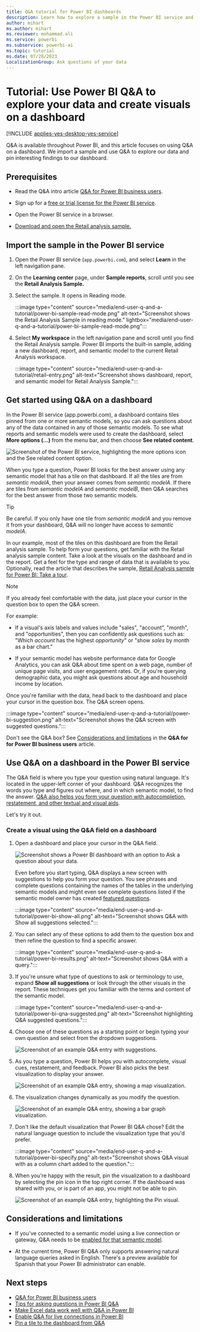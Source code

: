 ```yaml
---
title: Q&A tutorial for Power BI dashboards
description: Learn how to explore a sample in the Power BI service and create a visual by using natural language in Q&A.
author: mihart
ms.author: mihart
ms.reviewer: mohammad.ali
ms.service: powerbi
ms.subservice: powerbi-ai
ms.topic: tutorial
ms.date: 07/28/2023
LocalizationGroup: Ask questions of your data
---
```


# Tutorial: Use Power BI Q&A to explore your data and create visuals on a dashboard

[!INCLUDE [applies-yes-desktop-yes-service](../includes/applies-yes-desktop-yes-service.md)]

Q&A is available throughout Power BI, and this article focuses on using Q&A on a dashboard. We import a sample and use Q&A to explore our data and pin interesting findings to our dashboard.

## Prerequisites  

- Read the Q&A intro article [Q&A for Power BI business users](../consumer/end-user-q-and-a.md).
- Sign up for a [free or trial license for the Power BI service](../fundamentals/service-self-service-signup-purchase-for-power-bi.md).

- Open the Power BI service in a browser.

- [Download and open the Retail analysis sample.](#import-the-sample-in-the-power-bi-service)


## Import the sample in the Power BI service

1. Open the Power BI service (`app.powerbi.com`), and select **Learn** in the left navigation pane.

1. On the **Learning center** page, under **Sample reports**, scroll until you see the **Retail Analysis Sample.**

1. Select the sample. It opens in Reading mode.

   :::image type="content" source="media/end-user-q-and-a-tutorial/power-bi-sample-read-mode.png" alt-text="Screenshot shows the Retail Analysis Sample in reading mode." lightbox="media/end-user-q-and-a-tutorial/power-bi-sample-read-mode.png":::

1. Select **My workspace** in the left navigation pane and scroll until you find the Retail Analysis sample. Power BI imports the built-in sample, adding a new dashboard, report, and semantic model to the current Retail Analysis workspace.

   :::image type="content" source="media/end-user-q-and-a-tutorial/retail-entry.png" alt-text="Screenshot shows dashboard, report, and semantic model for Retail Analysis Sample.":::


## Get started using Q&A on a dashboard

In the Power BI service (app.powerbi.com), a dashboard contains tiles pinned from one or more semantic models, so you can ask questions about any of the data contained in any of those semantic models. To see what reports and semantic models were used to create the dashboard, select **More options (...)** from the menu bar, and then choose **See related content**.

![Screenshot of the Power BI service, highlighting the more options icon and the See related content option.](media/end-user-q-and-a-tutorial/power-bi-view-related.png)

When you type a question, Power BI looks for the best answer using any semantic model that has a tile on that dashboard. If all the tiles are from *semantic modelA*, then your answer comes from *semantic modelA*. If there are tiles from *semantic modelA* and *semantic modelB*, then Q&A searches for the best answer from those two semantic models.

> [!TIP]
> Be careful. If you only have one tile from *semantic modelA* and you remove it from your dashboard, Q&A will no longer have access to *semantic modelA*.


In our example, most of the tiles on this dashboard are from the Retail analysis sample. To help form your questions, get familiar with the Retail analysis sample content. Take a look at the visuals on the dashboard and in the report. Get a feel for the type and range of data that is available to you. Optionally, read the article that describes the sample, [Retail Analysis sample for Power BI: Take a tour](../create-reports/sample-retail-analysis.md).

> [!NOTE]
> If you already feel comfortable with the data, just place your cursor in the question box to open the Q&A screen.

For example:

- If a visual's axis labels and values include "sales",  "account", "month", and "opportunities", then you can confidently ask questions such as: "Which *account* has the highest *opportunity*" or "show *sales* by month as a bar chart."

- If your semantic model has website performance data for Google Analytics, you can ask Q&A about time spent on a web page, number of unique page visits, and user engagement rates. Or, if you're querying demographic data, you might ask questions about age and household income by location.


Once you're familiar with the data, head back to the dashboard and place your cursor in the question box. The Q&A screen opens.

:::image type="content" source="media/end-user-q-and-a-tutorial/power-bi-suggestion.png" alt-text="Screenshot shows the Q&A screen with suggested questions.":::

Don't see the Q&A box? See [Considerations and limitations](../consumer/end-user-q-and-a.md#considerations-and-limitations) in the **Q&A for for Power BI business users** article. 

## Use Q&A on a dashboard in the Power BI service

The Q&A field is where you type your question using natural language. It's located in the upper-left corner of your dashboard. Q&A recognizes the words you type and figures out where, and in which semantic model, to find the answer. [Q&A also helps you form your question with autocompletion, restatement, and other textual and visual aids](q-and-a-intro.md). 

Let's try it out. 

### Create a visual using the Q&A field on a dashboard


1. Open a dashboard and place your cursor in the Q&A field. 

    ![Screenshot shows a Power BI dashboard with an option to Ask a question about your data.](media/end-user-q-and-a-tutorial/powerbi-qna.png)

    Even before you start typing, Q&A displays a new screen with suggestions to help you form your question. You see phrases and complete questions containing the names of the tables in the underlying semantic models and might even see complete questions listed if the semantic model owner has created [featured questions](../create-reports/service-q-and-a-create-featured-questions.md).

    :::image type="content" source="media/end-user-q-and-a-tutorial/power-bi-show-all.png" alt-text="Screenshot shows Q&A with Show all suggestions selected.":::

1. You can select any of these options to add them to the question box and then refine the question to find a specific answer.

   :::image type="content" source="media/end-user-q-and-a-tutorial/power-bi-results.png" alt-text="Screenshot shows Q&A with a query.":::

1. If you're unsure what type of questions to ask or terminology to use, expand **Show all suggestions** or look through the other visuals in the report. These techniques get you familiar with the terms and content of the semantic model.

   :::image type="content" source="media/end-user-q-and-a-tutorial/power-bi-qna-suggested.png" alt-text="Screenshot highlighting Q&A suggested questions.":::


1. Choose one of these questions as a starting point or begin typing your own question and select from the dropdown suggestions.

   ![Screenshot of an example Q&A entry with suggestions.](media/end-user-q-and-a-tutorial/power-bi-qna-select-a-question-how-many-stores.png)

1. As you type a question, Power BI helps you with autocomplete, visual cues, restatement, and feedback. Power BI also picks the best visualization to display your answer. 

   ![Screenshot of an example Q&A entry, showing a map visualization.](media/end-user-q-and-a-tutorial/power-bi-qna-how-many-stores-by-state.png)

1. The visualization changes dynamically as you modify the question.

   ![Screenshot of an example Q&A entry, showing a bar graph visualization.](media/end-user-q-and-a-tutorial/power-bi-qna-stores-by-state-bar-chart.png)

1. Don't like the default visualization that Power BI Q&A chose? Edit the natural language question to include the visualization type that you'd prefer.

    :::image type="content" source="media/end-user-q-and-a-tutorial/power-bi-specify.png" alt-text="Screenshot shows Q&A visual with as a column chart added to the question.":::


1. When you're happy with the result, pin the visualization to a dashboard by selecting the pin icon in the top right corner. If the dashboard was shared with you, or is part of an app, you might not be able to pin.

   ![Screenshot of an example Q&A entry, highlighting the Pin visual.](media/end-user-q-and-a-tutorial/power-bi-qna-pin-visual.png)



## Considerations and limitations

- If you've connected to a semantic model using a live connection or gateway, Q&A needs to be [enabled for that semantic model](../create-reports/service-q-and-a-direct-query.md).

- At the current time, Power BI Q&A only supports answering natural language queries asked in English. There's a preview available for Spanish that your Power BI administrator can enable.

## Next steps

- [Q&A for Power BI business users](../consumer/end-user-q-and-a.md)
- [Tips for asking questions in Power BI Q&A](../consumer/end-user-q-and-a-tips.md)
- [Make Excel data work well with Q&A in Power BI](../create-reports/service-prepare-data-for-q-and-a.md)
- [Enable Q&A for live connections in Power BI](../create-reports/service-q-and-a-direct-query.md)
- [Pin a tile to the dashboard from Q&A](../create-reports/service-dashboard-pin-tile-from-q-and-a.md)